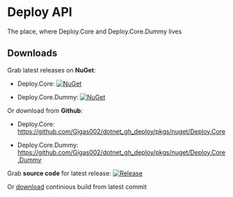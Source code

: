 # Deploy API

The place, where Deploy.Core and Deploy.Core.Dummy lives

## Downloads

Grab latest releases on **NuGet**:

- Deploy.Core: [![NuGet](https://img.shields.io/nuget/v/Deploy.Core.svg)](https://www.nuget.org/packages/Deploy.Core/)

- Deploy.Core.Dummy: [![NuGet](https://img.shields.io/nuget/v/Deploy.Core.Dummy.svg)](https://www.nuget.org/packages/Deploy.Core.Dummy/)

Or download from **Github**:

- Deploy.Core: https://github.com/Gigas002/dotnet_gh_deploy/pkgs/nuget/Deploy.Core

- Deploy.Core.Dummy: https://github.com/Gigas002/dotnet_gh_deploy/pkgs/nuget/Deploy.Core.Dummy

Grab **source code** for latest release: [![Release](https://img.shields.io/github/release/Gigas002/dotnet_gh_deploy.svg)](https://github.com/Gigas002/dotnet_gh_deploy/releases/latest)

Or [download](https://github.com/Gigas002/dotnet_gh_deploy/releases/tag/continious) continious build from latest commit
